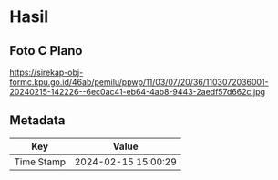 # Hasil

## Foto C Plano

https://sirekap-obj-formc.kpu.go.id/46ab/pemilu/ppwp/11/03/07/20/36/1103072036001-20240215-142226--6ec0ac41-eb64-4ab8-9443-2aedf57d662c.jpg


## Metadata

| Key        | Value               |
| ---------- | ------------------- |
| Time Stamp | 2024-02-15 15:00:29 |



